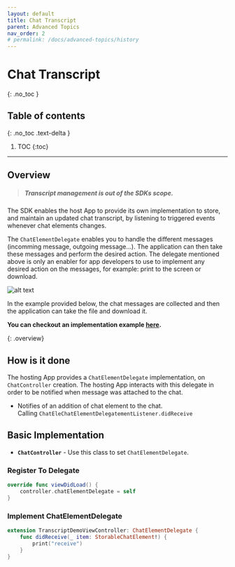 ```yaml
---
layout: default
title: Chat Transcript
parent: Advanced Topics
nav_order: 2
# permalink: /docs/advanced-topics/history
---
```


# Chat Transcript
{: .no_toc }

## Table of contents
{: .no_toc .text-delta }

1. TOC
{:toc}

---

## Overview
> ##### Transcript management is out of the SDKs scope.  

The SDK enables the host App to provide its own implementation to store, and maintain an updated chat transcript, by listening to triggered events whenever chat elements changes.

The `ChatElementDelegate` enables you to handle the different messages (incomming message, outgoing message...).
The application can then take these messages and perform the desired action.
The delegate mentioned above is only an enabler for app developers to use to implement any desired action on the messages, for example: print to the screen or download.

![alt text](https://logmein-bold-mobile.github.io/bold360-mobile-docs-ios/assets/images/transcript.png)

In the example provided below, the chat messages are collected and then the application can take the file and download it.

**You can checkout an implementation example [here](https://github.com/bold360ai/bold360-mobile-samples-ios/tree/master/TranscriptFetchSample).**

{: .overview}

## How is it done
The hosting App provides a `ChatElementDelegate` implementation, on `ChatController` creation.
The hosting App interacts with this delegate in order to be notified when message was attached to the chat.

- Notifies of an addition of chat element to the chat.  
Calling `ChatEleChatElementDelegatementListener.didReceive`

## Basic Implementation

* **`ChatController`** - Use this class to set `ChatElementDelegate`.

### Register To Delegate
```swift
override func viewDidLoad() {
    controller.chatElementDelegate = self
}
```

### Implement ChatElementDelegate
```swift
extension TranscriptDemoViewController: ChatElementDelegate {
    func didReceive(_ item: StorableChatElement!) {
        print("receive")
    }
}
```























